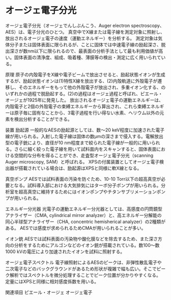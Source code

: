 # オージェ電子分光

オージェ電子分光（オージェでんしぶんこう、Auger electron spectroscopy、AES）は、電子分光のひとつ。
真空中でX線または電子線を測定対象に照射し、放出されるオージェ電子の速度（運動エネルギー）を分析する。
測定対象は気体分子または固体表面に限られるが、ことに固体では中速電子線の励起深さ、脱出深さが数nm以下に限られるので、最表面の分析手法として最も利用価値が高い。固体表面の清浄度、組成、吸着種、薄膜等の検出・測定に広く用いられている。

原理
原子の内殻電子をX線や電子ビームで放出させると、励起状態イオンが生成するが、励起状態イオンは(1)特性X線を放出する、(2)内殻軌道に外殻電子が遷移し、そのエネルギーをもって他の外殻電子が放出され、多重イオン化する、のいずれかの過程で脱励起する。(2)の過程はオージェ過程と呼ばれ、ピエール・オージェが1925年に発見した。
放出されるオージェ電子の運動エネルギーは、内殻電子と2個の外殻電子の束縛エネルギーから算出され、これら束縛エネルギーは原子毎に固有なことから、3電子過程を行い得ない水素、ヘリウム以外の元素を検出分析することができる。

装置
励起源
一般的なAESの励起源としては、数～20 keV程度に加速された電子線が用いられる。入射した電子線は固体の数μmの深さまで侵入する。電解放出型の電子銃により、直径が10 nm程度まで絞られた電子線が一般的に用いられる。さらに細く絞った電子線を用いて試料面内をスキャンすると、固体表面における空間的な分布を得ることができ、走査型オージェ電子分光（scanning Auger microscopy, SAM）と呼ばれる。
XPSの付属装置としてオージェ電子検出器が搭載されている場合は、励起源はXPSと同様に軟X線となる。

真空ポンプ
AESでは試料表面の汚染を防ぐため、10-10 Torr以下の超高真空が必要となる。試料導入部における大気排気にはターボ分子ポンプが用いられる。分析室を超高真空に維持するためにはイオンポンプやチタンサブリメーションポンプが用いられる。

エネルギー分光器
光電子の運動エネルギー分光器としては、高感度の円筒鏡型アナライザー（CMA, cylindrical mirror analyzer）と、高エネルギー分解能の同心半球型アナライザー（CHA, concentric hemisherical analyzer）の2種類がある。
AESでは感度が求められるためCMAが用いられることが多い。

イオン銃
AESでは試料表面の汚染物や酸化膜などを除去するため、また深さ方向の分析をするためにアルゴンなどのイオン銃が搭載されている。数100～数1000 kVの電圧により加速されたイオンを試料に照射する。

オージェ電子スペクトル
電子線照射によるAESのピークは、非弾性散乱電子や二次電子などのバックグラウンドがあるため形状が複雑で幅も広い。そこでピーク解析ではスペクトルを微分処理することでピーク位置が分かりやすくなる。
定量にはXPSと同様に相対感度係数を用いる。

関連項目
ピエール・オージェ
オージェ電子